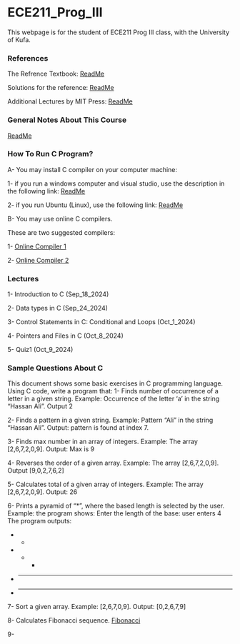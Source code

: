 # ECE211_Prog_III
This webpage is for the student of ECE211 Prog III class, with the University of Kufa.

### References

The Refrence Textbook: [ReadMe](https://github.com/Embed-Threads/Learn-C/blob/main/books/c-programming-a-modern-approach-2nbsped-0393979504-9780393979503_compress.pdf)

Solutions for the reference:
[ReadMe](https://github.com/SuperMoudy/C-programming-A-Modern-Approach-2nd-ed-Solutions)

Additional Lectures by MIT Press:
[ReadMe](https://ocw.mit.edu/courses/6-087-practical-programming-in-c-january-iap-2010/pages/lecture-notes/)

### General Notes About This Course 
[ReadMe](https://github.com/myreadings1/ECE211_Prog_III/blob/main/General_Notes.md )

### How To Run C Program? 

A- You may install C compiler on your computer machine:

1- if you run a windows computer and visual studio, use the description in the following link:
[ReadMe](https://code.visualstudio.com/docs/cpp/config-mingw)


2- if you run Ubuntu (Linux), use the following link:
[ReadMe](https://askubuntu.com/questions/693650/how-do-i-run-my-c-program)

B- You may use online C compilers.

These are two suggested compilers: 

1- [Online Compiler 1](https://www.programiz.com/c-programming/online-compiler/)

2- [Online Compiler 2](https://onecompiler.com/c)


### Lectures

1- Introduction to C (Sep_18_2024)

2- Data types in C (Sep_24_2024)

3- Control Statements in C: Conditional and Loops (Oct_1_2024)

4- Pointers and Files in C (Oct_8_2024)

5- Quiz1 (Oct_9_2024)

### Sample Questions About C

This document shows some basic exercises in C programming language.
Using C code, write a program that:
1- Finds number of occurrence of a letter in a given string.
Example: Occurrence of the letter ‘a’ in the string “Hassan Ali”. Output 2

2- Finds a pattern in a given string.
Example: Pattern “Ali” in the string “Hassan Ali”. Output: pattern is found at index 7.

3- Finds max number in an array of integers.
Example: The array [2,6,7,2,0,9]. Output: Max is 9

4- Reverses the order of a given array.
Example: The array [2,6,7,2,0,9]. Output [9,0,2,7,6,2]

5- Calculates total of a given array of integers.
Example: The array [2,6,7,2,0,9]. Output: 26

6- Prints a pyramid of “*”, where the based length is selected by the user.
Example: the program shows: Enter the length of the base: user enters 4
The program outputs:

- *
- * *
- * * *
- * * * *


7- Sort a given array.
Example: [2,6,7,0,9]. Output: [0,2,6,7,9]

8- Calculates Fibonacci sequence.
[Fibonacci](https://en.wikipedia.org/wiki/Fibonacci_sequence)

9- 
